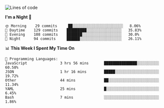 <!--START_SECTION:waka-->
![Lines of code](https://img.shields.io/badge/From%20Hello%20World%20I%27ve%20Written-146045%20lines%20of%20code-blue)

**I'm a Night 🦉** 

```text
🌞 Morning    29 commits     ██░░░░░░░░░░░░░░░░░░░░░░░   8.06% 
🌆 Daytime    129 commits    █████████░░░░░░░░░░░░░░░░   35.83% 
🌃 Evening    108 commits    ███████░░░░░░░░░░░░░░░░░░   30.0% 
🌙 Night      94 commits     ██████░░░░░░░░░░░░░░░░░░░   26.11%

```


📊 **This Week I Spent My Time On** 

```text
💬 Programming Languages: 
JavaScript               3 hrs 56 mins       ███████████████░░░░░░░░░░   60.58% 
JSON                     1 hr 16 mins        █████░░░░░░░░░░░░░░░░░░░░   19.72% 
Other                    44 mins             ██░░░░░░░░░░░░░░░░░░░░░░░   11.34% 
YAML                     25 mins             █░░░░░░░░░░░░░░░░░░░░░░░░   6.45% 
Bash                     7 mins              ░░░░░░░░░░░░░░░░░░░░░░░░░   1.86%

```


<!--END_SECTION:waka-->
